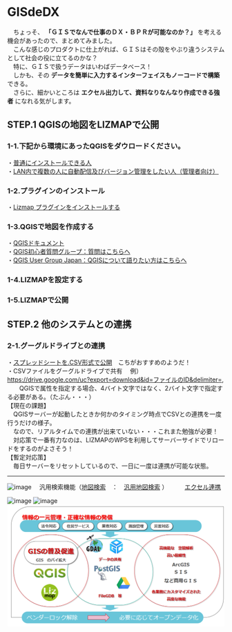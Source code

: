 # GISdeDX
　ちょっそ、 **「ＧＩＳでなんで仕事のＤＸ・ＢＰＲが可能なのか？」** を考える機会があったので、まとめてみました。  
　こんな感じのプロダクトに仕上がれば、ＧＩＳはその殻をやぶり違うシステムとして社会の役に立てるのかな？  
　特に、ＧＩＳで扱うデータはいわばデータベース！  
　しかも、その **データを簡単に入力するインターフェイスもノーコードで構築** できる。  
　さらに、細かいところは **エクセル出力して、資料なりなんなり作成できる強者** になれる気がします。  

## STEP.1 QGISの地図をLIZMAPで公開
### 1-1.下記から環境にあったQGISをダウロードください。
・[普通にインストールできる人](https://qgis.org/ja/site/forusers/download.html)  
・[LAN内で複数の人に自動配信及びバージョン管理をしたい人（管理者向け）](https://github.com/yamamoto-ryuzo/yr-qgis-portable-launcher)  
### 1-2.プラグインのインストール  　　
・[‎Lizmap プラグインをインストールする](https://docs.lizmap.com/current/ja/publish/quick_start/lizmap_configuration.html#install-the-lizmap-plugin)  
### 1-3.QGISで地図を作成する  
・[QGISドキュメント](https://qgis.org/ja/docs/index.html)   
・[QGIS初心者質問グループ：質問はこちらへ](https://groups.google.com/g/qgisshitumon01)  
・[QGIS User Group Japan：QGISについて語りたい方はこちらへ](https://www.facebook.com/groups/qgis.jp)   
### 1-4.LIZMAPを設定する
### 1-5.LIZMAPで公開  
## STEP.2 他のシステムとの連携  
### 2-1.グーグルドライブとの連携  
・[スプレッドシートを.CSV形式で公開](https://smellman.hatenablog.com/entry/2021/02/07/191649)　こちがおすすめのようだ！  
・CSVファイルをグーグルドライブで共有 　例）https://drive.google.com/uc?export=download&id=ファイルのID&delimiter=,  
　　QGISで属性を指定する場合、4バイト文字ではなく、2バイト文字で指定する必要がある。（たぶん・・・）   
【現在の課題】  
　QGISサーバーが起動したときか何かのタイミング時点でCSVとの連携を一度行うだけの様子。    
　なので、リアルタイムでの連携が出来ていない・・・これまた勉強が必要！  
　対応策で一番有力なのは、LIZMAPのWPSを利用してサーバーサイドでリロードをするのがよさそう！  
【暫定対応策】  
　毎日サーバーをリセットしているので、一日に一度は連携が可能な状態。  

---

![image](https://github.com/yamamoto-ryuzo/GISdeDX/assets/86514652/ee4ae629-fcfd-4e09-8b15-dd5e55cd5420)
　汎用検索機能（[地図検索](https://github.com/yamamoto-ryuzo/GEO-search-plugin)　：　[汎用地図検索](https://github.com/NationalSecurityAgency/qgis-searchlayers-plugin)  ）　　　 [エクセル連携](https://github.com/yamamoto-ryuzo/QGIS-exportExcel)

![image](https://github.com/yamamoto-ryuzo/GISdeDX/assets/86514652/0b0031d3-62a5-44ff-9935-00f546a5cc67)
![image](https://github.com/yamamoto-ryuzo/GISdeDX/assets/86514652/78fc436b-2338-4ac0-ae30-338c0e186ad2)
![image](https://github.com/yamamoto-ryuzo/GISdeDX/blob/main/image/image04.png)
